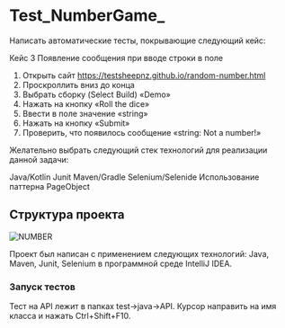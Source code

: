 # Test_NumberGame_
Написать автоматические тесты, покрывающие следующий кейс:

Кейс 3 Появление сообщения при вводе строки в поле
1) Открыть сайт https://testsheepnz.github.io/random-number.html 
2) Проскроллить вниз до конца
3) Выбрать сборку (Select Build) «Demo»
4) Нажать на кнопку «Roll the dice»
5) Ввести в поле значение «string»
6) Нажать на кнопку «Submit»
7) Проверить, что появилось сообщение «string: Not a number!»


Желательно выбрать следующий стек технологий для реализации данной задачи: 
 
Java/Kotlin
Junit
Maven/Gradle
Selenium/Selenide
Использование паттерна PageObject
 
## Структура проекта  
![NUMBER](https://user-images.githubusercontent.com/75842400/185635662-89a1f1a4-71f6-48ed-adc9-5a6c411767db.PNG)

Проект был написан с применением следующих технологий: Java, Maven, Junit, Selenium в программной среде IntelliJ IDEA. 
 
### Запуск тестов 
Тест на API лежит в папках test->java->API. Курсор направить на имя класса и нажать Ctrl+Shift+F10.
